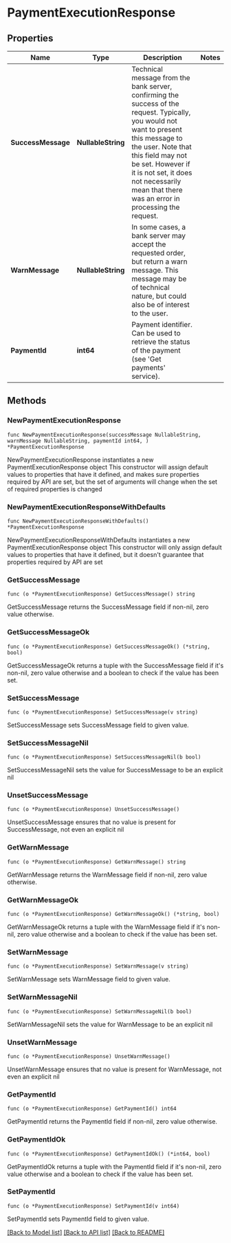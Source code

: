 # PaymentExecutionResponse

## Properties

Name | Type | Description | Notes
------------ | ------------- | ------------- | -------------
**SuccessMessage** | **NullableString** | Technical message from the bank server, confirming the success of the request. Typically, you would not want to present this message to the user. Note that this field may not be set. However if it is not set, it does not necessarily mean that there was an error in processing the request. | 
**WarnMessage** | **NullableString** | In some cases, a bank server may accept the requested order, but return a warn message. This message may be of technical nature, but could also be of interest to the user. | 
**PaymentId** | **int64** | Payment identifier. Can be used to retrieve the status of the payment (see &#39;Get payments&#39; service). | 

## Methods

### NewPaymentExecutionResponse

`func NewPaymentExecutionResponse(successMessage NullableString, warnMessage NullableString, paymentId int64, ) *PaymentExecutionResponse`

NewPaymentExecutionResponse instantiates a new PaymentExecutionResponse object
This constructor will assign default values to properties that have it defined,
and makes sure properties required by API are set, but the set of arguments
will change when the set of required properties is changed

### NewPaymentExecutionResponseWithDefaults

`func NewPaymentExecutionResponseWithDefaults() *PaymentExecutionResponse`

NewPaymentExecutionResponseWithDefaults instantiates a new PaymentExecutionResponse object
This constructor will only assign default values to properties that have it defined,
but it doesn't guarantee that properties required by API are set

### GetSuccessMessage

`func (o *PaymentExecutionResponse) GetSuccessMessage() string`

GetSuccessMessage returns the SuccessMessage field if non-nil, zero value otherwise.

### GetSuccessMessageOk

`func (o *PaymentExecutionResponse) GetSuccessMessageOk() (*string, bool)`

GetSuccessMessageOk returns a tuple with the SuccessMessage field if it's non-nil, zero value otherwise
and a boolean to check if the value has been set.

### SetSuccessMessage

`func (o *PaymentExecutionResponse) SetSuccessMessage(v string)`

SetSuccessMessage sets SuccessMessage field to given value.


### SetSuccessMessageNil

`func (o *PaymentExecutionResponse) SetSuccessMessageNil(b bool)`

 SetSuccessMessageNil sets the value for SuccessMessage to be an explicit nil

### UnsetSuccessMessage
`func (o *PaymentExecutionResponse) UnsetSuccessMessage()`

UnsetSuccessMessage ensures that no value is present for SuccessMessage, not even an explicit nil
### GetWarnMessage

`func (o *PaymentExecutionResponse) GetWarnMessage() string`

GetWarnMessage returns the WarnMessage field if non-nil, zero value otherwise.

### GetWarnMessageOk

`func (o *PaymentExecutionResponse) GetWarnMessageOk() (*string, bool)`

GetWarnMessageOk returns a tuple with the WarnMessage field if it's non-nil, zero value otherwise
and a boolean to check if the value has been set.

### SetWarnMessage

`func (o *PaymentExecutionResponse) SetWarnMessage(v string)`

SetWarnMessage sets WarnMessage field to given value.


### SetWarnMessageNil

`func (o *PaymentExecutionResponse) SetWarnMessageNil(b bool)`

 SetWarnMessageNil sets the value for WarnMessage to be an explicit nil

### UnsetWarnMessage
`func (o *PaymentExecutionResponse) UnsetWarnMessage()`

UnsetWarnMessage ensures that no value is present for WarnMessage, not even an explicit nil
### GetPaymentId

`func (o *PaymentExecutionResponse) GetPaymentId() int64`

GetPaymentId returns the PaymentId field if non-nil, zero value otherwise.

### GetPaymentIdOk

`func (o *PaymentExecutionResponse) GetPaymentIdOk() (*int64, bool)`

GetPaymentIdOk returns a tuple with the PaymentId field if it's non-nil, zero value otherwise
and a boolean to check if the value has been set.

### SetPaymentId

`func (o *PaymentExecutionResponse) SetPaymentId(v int64)`

SetPaymentId sets PaymentId field to given value.



[[Back to Model list]](../README.md#documentation-for-models) [[Back to API list]](../README.md#documentation-for-api-endpoints) [[Back to README]](../README.md)


